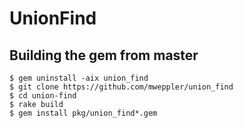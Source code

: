 # UnionFind

## Building the gem from master
    $ gem uninstall -aix union_find
    $ git clone https://github.com/mweppler/union_find
    $ cd union-find
    $ rake build
    $ gem install pkg/union_find*.gem
